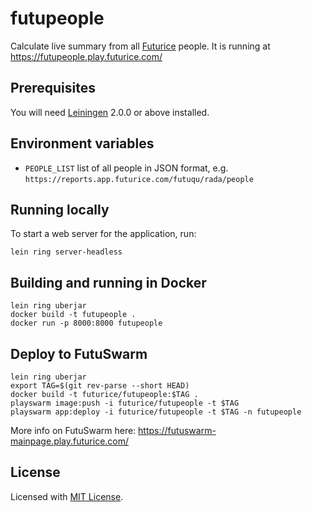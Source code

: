 # futupeople

Calculate live summary from all [Futurice](https://futurice.com/) people. It is running at https://futupeople.play.futurice.com/

## Prerequisites

You will need [Leiningen][] 2.0.0 or above installed.

[leiningen]: https://github.com/technomancy/leiningen

## Environment variables

- `PEOPLE_LIST` list of all people in JSON format, e.g. `https://reports.app.futurice.com/futuqu/rada/people`

## Running locally

To start a web server for the application, run:

    lein ring server-headless

## Building and running in Docker

```
lein ring uberjar
docker build -t futupeople .
docker run -p 8000:8000 futupeople
```

## Deploy to FutuSwarm

```
lein ring uberjar
export TAG=$(git rev-parse --short HEAD)
docker build -t futurice/futupeople:$TAG .
playswarm image:push -i futurice/futupeople -t $TAG
playswarm app:deploy -i futurice/futupeople -t $TAG -n futupeople
```

More info on FutuSwarm here: https://futuswarm-mainpage.play.futurice.com/

## License

Licensed with [MIT License](LICENSE).
